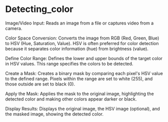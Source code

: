 # Detecting_color
Image/Video Input: Reads an image from a file or captures video from a camera.

Color Space Conversion: Converts the image from RGB (Red, Green, Blue) to HSV (Hue, Saturation, Value).  HSV is often preferred for color detection because it separates color information (hue) from brightness (value).

Define Color Range: Defines the lower and upper bounds of the target color in HSV values.  This range specifies the colors to be detected.

Create a Mask: Creates a binary mask by comparing each pixel's HSV value to the defined range. Pixels within the range are set to white (255), and those outside are set to black (0).

Apply the Mask: Applies the mask to the original image, highlighting the detected color and making other colors appear darker or black.

Display Results: Displays the original image, the HSV image (optional), and the masked image, showing the detected color.
